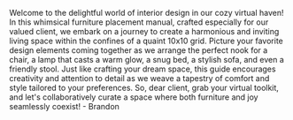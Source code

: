 Welcome to the delightful world of interior design in our cozy virtual haven! In this whimsical furniture placement manual, crafted especially for our valued client, we embark on a journey to create a harmonious and inviting living space within the confines of a quaint 10x10 grid. Picture your favorite design elements coming together as we arrange the perfect nook for a chair, a lamp that casts a warm glow, a snug bed, a stylish sofa, and even a friendly stool. Just like crafting your dream space, this guide encourages creativity and attention to detail as we weave a tapestry of comfort and style tailored to your preferences. So, dear client, grab your virtual toolkit, and let's collaboratively curate a space where both furniture and joy seamlessly coexist! - Brandon
